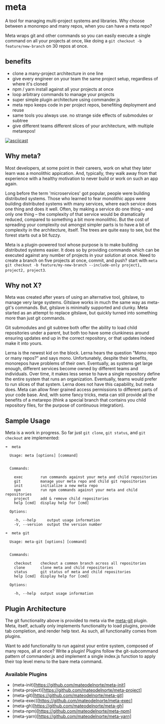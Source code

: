 # meta

A tool for managing multi-project systems and libraries. Why choose between a monorepo and many repos, when you can have a meta repo?

Meta wraps git and other commands so you can easily execute a single command on all your projects at once, like doing a `git checkout -b feature/new-branch` on 30 repos at once. 

## benefits

  - clone a many-project architecture in one line
  - give every engineer on your team the same project setup, regardless of where it's cloned
  - npm / yarn install against all your projects at once
  - loop arbitrary commands to manage your projects
  - super simple plugin architecture using commander.js
  - meta repo keeps code in per project repos, benefiting deployment and reuse
  - same tools you always use. no strange side effects of submodules or subtree
  - give different teams different slices of your architecture, with multiple metarepos!

[![asciicast](https://asciinema.org/a/4e5oa02980izleujtrch6bary.png)](https://asciinema.org/a/4e5oa02980izleujtrch6bary)

## Why meta?

Most developers, at some point in their careers, work on what they later learn was a monolithic appication. And, typically, they walk
away from that experience with a healthy motivation to never build or work on such an app again. 

Long before the term 'microservices' got popular, people were building distributed systems. Those who learned to fear monolithic apps
were building distributed systems with many services, where each service does one thing and does it well. Often, by making a service do 
one thing – and only one thing – the complexity of that service would be dramatically reduced, compared to something a bit more monolithic.
But the cost of spreading your complexity out amongst simpler parts is to have a bit of complexity in the architecture, itself. The trees
are quite easy to see, but the forest starts out a bit fuzzy.

Meta is a plugin-powered tool whose purpose is to make building distributed systems easier. It does so by providing commands which can be 
executed against any number of projects in your solution at once. Need to create a branch on five projects at once, commit, and push? start 
with `meta git checkout -b feature/my-new-branch --include-only project1, project2, project3`. 

## Why not X?

Meta was created after years of using an alternative tool, gitslave, to manage very large systems. Gitslave works in much the same way as meta-git's commands. But, 
gitslave is minimally supported and clunky. Meta started as an attempt to replace gitslave, but quickly turned into something more than
just git commands. 

Git submodules and git subtree both offer the ability to load child repositories under a parent, but both too have some clunkiness around 
ensuring updates end up in the correct repository, or that updates indeed make it into yours. 

Lerna is the newest kid on the block. Lerna hears the question "Mono repo or many repos?" and says mono. Unfortunately, despite their benefits, 
monorepos have problems of their own. Eventually, as systems get large enough, different services become owned by different teams and individuals. 
Over time, it makes less sense to have a single repository define the entire system that runs an organization. Eventually, teams would prefer to 
run slices of that system. Lerna does not have this capability, but meta does. Meta can allow finer grained access permissions to different
parts of your code base. And, with some fancy tricks, meta can still provide all the benefits of a metarepo (think a special branch that contains
you child repository files, for the purpose of continuous integration).

## Sample Usage

Meta is a work in progress. So far just `git clone`, `git status`, and `git checkout` are implemented: 
```
➜  meta

  Usage: meta [options] [command]


  Commands:

    exec        run commands against your meta and child repositories
    git         manage your meta repo and child git repositories
    init        initialize a new meta repo
    npm         run npm commands against your meta and child repositories
    project     add & remove child repositories
    help [cmd]  display help for [cmd]

  Options:

    -h, --help     output usage information
    -V, --version  output the version number
```
```
➜  meta git

  Usage: meta-git [options] [command]


  Commands:

    checkout    checkout a common branch across all repositories
    clone       clone meta and child repositories
    status      git status of meta and child repositories
    help [cmd]  display help for [cmd]

  Options:

    -h, --help  output usage information
```

## Plugin Architecture

The git functionality above is provided to meta via the [meta-git](https://github.com/mateodelnorte/meta-git) plugin. 
Meta, itself, actually only implements functionality to load plugins, provide tab completion, and render help text. As such,
all functionality comes from plugins. 

Want to add functionality to run against your entire system, composed of many repos, all 
at once? Write a plugin! Plugins follow the git-subcommand pattern of commander.js and implement a single index.js function 
to apply their top level menu to the bare meta command. 

### Available Plugins

* (meta-init)[https://github.com/mateodelnorte/meta-init]
* (meta-project)[https://github.com/mateodelnorte/meta-project]
* (meta-git)[https://github.com/mateodelnorte/meta-git]
* (meta-exec)[https://github.com/mateodelnorte/meta-exec]
* (meta-gh)[https://github.com/mateodelnorte/meta-gh]
* (meta-npm)[https://github.com/mateodelnorte/meta-npm]
* (meta-yarn)[https://github.com/mateodelnorte/meta-yarn]
